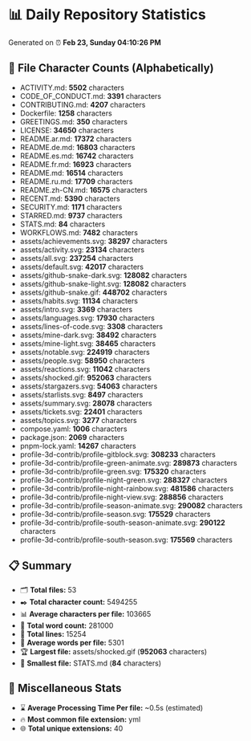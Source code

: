 # 📊 Daily Repository Statistics
Generated on ⏰ **Feb 23, Sunday 04:10:26 PM**

## 📂 File Character Counts (Alphabetically)
- ACTIVITY.md: **5502** characters
- CODE_OF_CONDUCT.md: **3391** characters
- CONTRIBUTING.md: **4207** characters
- Dockerfile: **1258** characters
- GREETINGS.md: **350** characters
- LICENSE: **34650** characters
- README.ar.md: **17372** characters
- README.de.md: **16803** characters
- README.es.md: **16742** characters
- README.fr.md: **16923** characters
- README.md: **16514** characters
- README.ru.md: **17709** characters
- README.zh-CN.md: **16575** characters
- RECENT.md: **5390** characters
- SECURITY.md: **1171** characters
- STARRED.md: **9737** characters
- STATS.md: **84** characters
- WORKFLOWS.md: **7482** characters
- assets/achievements.svg: **38297** characters
- assets/activity.svg: **23134** characters
- assets/all.svg: **237254** characters
- assets/default.svg: **42017** characters
- assets/github-snake-dark.svg: **128082** characters
- assets/github-snake-light.svg: **128082** characters
- assets/github-snake.gif: **448702** characters
- assets/habits.svg: **11134** characters
- assets/intro.svg: **3369** characters
- assets/languages.svg: **17930** characters
- assets/lines-of-code.svg: **3308** characters
- assets/mine-dark.svg: **38492** characters
- assets/mine-light.svg: **38465** characters
- assets/notable.svg: **224919** characters
- assets/people.svg: **58950** characters
- assets/reactions.svg: **11042** characters
- assets/shocked.gif: **952063** characters
- assets/stargazers.svg: **54063** characters
- assets/starlists.svg: **8497** characters
- assets/summary.svg: **28078** characters
- assets/tickets.svg: **22401** characters
- assets/topics.svg: **3277** characters
- compose.yaml: **1006** characters
- package.json: **2069** characters
- pnpm-lock.yaml: **14267** characters
- profile-3d-contrib/profile-gitblock.svg: **308233** characters
- profile-3d-contrib/profile-green-animate.svg: **289873** characters
- profile-3d-contrib/profile-green.svg: **175320** characters
- profile-3d-contrib/profile-night-green.svg: **288327** characters
- profile-3d-contrib/profile-night-rainbow.svg: **481586** characters
- profile-3d-contrib/profile-night-view.svg: **288856** characters
- profile-3d-contrib/profile-season-animate.svg: **290082** characters
- profile-3d-contrib/profile-season.svg: **175529** characters
- profile-3d-contrib/profile-south-season-animate.svg: **290122** characters
- profile-3d-contrib/profile-south-season.svg: **175569** characters

## 📋 Summary
- 🗂️ **Total files:** 53
- ✒️ **Total character count:** 5494255
- 📊 **Average characters per file:** 103665
- 📝 **Total word count:** 281000
- 🧾 **Total lines:** 15254
- 📐 **Average words per file:** 5301
- 🏆 **Largest file:** assets/shocked.gif (**952063** characters)
- 🥉 **Smallest file:** STATS.md (**84** characters)

## 🌟 Miscellaneous Stats
- ⌛ **Average Processing Time Per file:** ~0.5s (estimated)
- 🔥 **Most common file extension:** yml
- 🌐 **Total unique extensions:** 40
